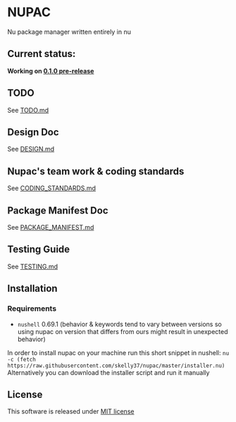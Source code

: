 # NUPAC
Nu package manager written entirely in nu

## Current status:
**Working on [0.1.0 pre-release](https://github.com/skelly37/nupac/milestone/1)**

## TODO
See [TODO.md](docs/TODO.md)

## Design Doc
See [DESIGN.md](docs/DESIGN.md)

## Nupac's team work & coding standards
See [CODING_STANDARDS.md](docs/CODING_STANDARDS.md)

## Package Manifest Doc
See [PACKAGE_MANIFEST.md](docs/PACKAGE_METADATA.md)

## Testing Guide
See [TESTING.md](testing/TESTING.md)

## Installation
### Requirements
- `nushell` 0.69.1 (behavior & keywords tend to vary between versions so using nupac on version that differs from ours might result in unexpected behavior)

In order to install nupac on your machine run this short snippet in nushell: `nu -c (fetch https://raw.githubusercontent.com/skelly37/nupac/master/installer.nu)`
Alternatively you can download the installer script and run it manually

## License
This software is released under [MIT license](LICENSE)
